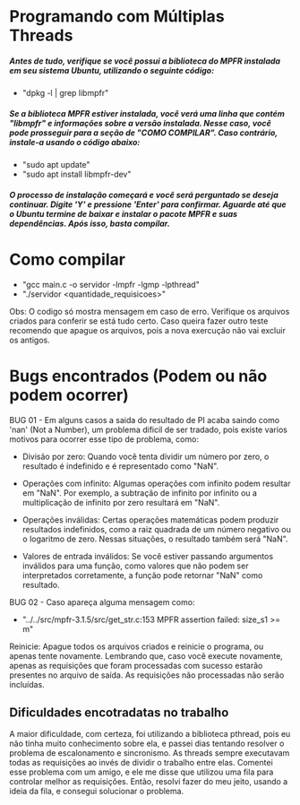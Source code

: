# Programando com Múltiplas Threads
##### Antes de tudo, verifique se você possui a biblioteca do MPFR instalada em seu sistema Ubuntu, utilizando o seguinte código:
* "dpkg -l | grep libmpfr" 
##### Se a biblioteca MPFR estiver instalada, você verá uma linha que contém "libmpfr" e informações sobre a versão instalada. Nesse caso, você pode prosseguir para a seção de "COMO COMPILAR". Caso contrário, instale-a usando o código abaixo:
* "sudo apt update"
* "sudo apt install libmpfr-dev"
##### O processo de instalação começará e você será perguntado se deseja continuar. Digite 'Y' e pressione 'Enter' para confirmar. Aguarde até que o Ubuntu termine de baixar e instalar o pacote MPFR e suas dependências. Após isso, basta compilar.
# Como compilar
* "gcc main.c -o servidor -lmpfr -lgmp -lpthread"
* "./servidor <quantidade_requisicoes>"

Obs: O codigo só mostra mensagem em caso de erro. Verifique os arquivos criados para conferir se está tudo certo. 
Caso queira fazer outro teste recomendo que apague os arquivos, pois a nova exercução não vai excluir os antigos.

# Bugs encontrados (Podem ou não podem ocorrer)
BUG 01 - Em alguns casos a saida do resultado de PI acaba saindo como 'nan' (Not a Number), um problema dificil de ser tradado, pois existe varios motivos para ocorrer esse tipo de problema, como:

* Divisão por zero: Quando você tenta dividir um número por zero, o resultado é indefinido e é representado como "NaN".

* Operações com infinito: Algumas operações com infinito podem resultar em "NaN". Por exemplo, a subtração de infinito por infinito ou a multiplicação de infinito por zero resultará em "NaN".

* Operações inválidas: Certas operações matemáticas podem produzir resultados indefinidos, como a raiz quadrada de um número negativo ou o logaritmo de zero. Nessas situações, o resultado também será "NaN".

* Valores de entrada inválidos: Se você estiver passando argumentos inválidos para uma função, como valores que não podem ser interpretados corretamente, a função pode retornar "NaN" como resultado.

BUG 02 - Caso apareça alguma mensagem como: 

* "../../src/mpfr-3.1.5/src/get_str.c:153  MPFR assertion failed: size_s1 >= m"

Reinicie: Apague todos os arquivos criados e reinicie o programa, ou apenas tente novamente. Lembrando que, caso você execute novamente, apenas as requisições que foram processadas com sucesso estarão presentes no arquivo de saída. As requisições não processadas não serão incluídas.

## Dificuldades encotradatas no trabalho
A maior dificuldade, com certeza, foi utilizando a biblioteca pthread, pois eu não tinha muito conhecimento sobre ela, e passei dias tentando resolver o problema de escalonamento e sincronismo. As threads sempre executavam todas as requisições ao invés de dividir o trabalho entre elas. Comentei esse problema com um amigo, e ele me disse que utilizou uma fila para controlar melhor as requisições. Então, resolvi fazer do meu jeito, usando a ideia da fila, e consegui solucionar o problema.

